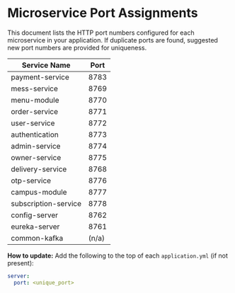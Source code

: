 # Microservice Port Assignments

This document lists the HTTP port numbers configured for each microservice in your application. If duplicate ports are found, suggested new port numbers are provided for uniqueness.

| Service Name         | Port |
|----------------------|------|
| payment-service      | 8783 |
| mess-service         | 8769 |
| menu-module          | 8770 |
| order-service        | 8771 |
| user-service         | 8772 |
| authentication       | 8773 |
| admin-service        | 8774 |
| owner-service        | 8775 |
| delivery-service     | 8768 |
| otp-service          | 8776 |
| campus-module        | 8777 |
| subscription-service | 8778 |
| config-server        | 8762 |
| eureka-server        | 8761 |
| common-kafka         | (n/a) |



**How to update:**
Add the following to the top of each `application.yml` (if not present):
```yaml
server:
  port: <unique_port>
```

